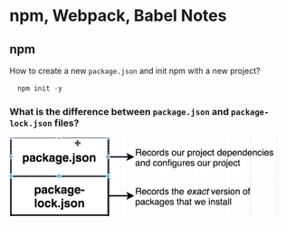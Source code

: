 # npm, Webpack, Babel Notes

## npm

How to create a new `package.json` and init npm with a new project?

```javascript
  npm init -y
```

### What is the difference between `package.json` and `package-lock.json` files?

![npm-cheatsheet-1](./img/npm-cheatsheet-1.png)
